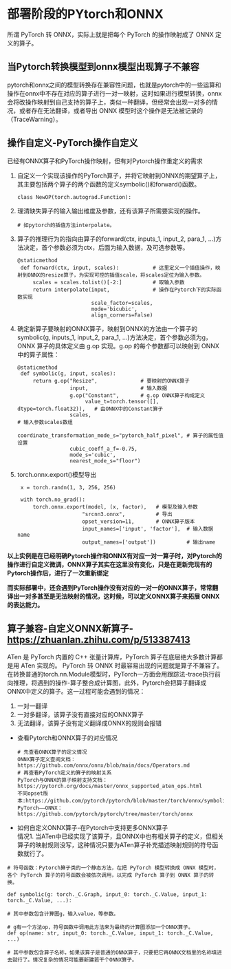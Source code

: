 # 部署阶段的PYtorch和ONNX
所谓 PyTorch 转 ONNX，实际上就是把每个 PyTorch 的操作映射成了 ONNX 定义的算子。

## 当Pytorch转换模型到onnx模型出现算子不兼容
pytorch和onnx之间的模型转换存在兼容性问题，也就是pytorch中的一些运算和操作在onnx中不存在对应的算子进行一对一映射，这时如果进行模型转换，onnx会将改操作映射到自己支持的算子上，类似一种翻译，但经常会出现一对多的情况，或者存在无法翻译，或者导出 ONNX 模型时这个操作是无法被记录的（TraceWarning）。

##  操作自定义-PyTorch操作自定义
已经有ONNX算子和PyTorch操作映射，但有对Pytorch操作重定义的需求  
1. 自定义一个实现该操作的PyTorch算子，并将它映射到ONNX的期望算子上，其主要包括两个算子的两个函数的定义symbolic()和forward()函数。
   ```
   class NewOP(torch.autograd.Function): 
   ```
2. 理清缺失算子的输入输出维度及参数，还有该算子所需要实现的操作。
   ```
   # 如pytorch的插值方法interpolate。
   ```
3. 算子的推理行为的指向由算子的forward(ctx, inputs_1, input_2, para_1, ...)方法决定，首个参数必须为ctx，后面为输入数据，及可选参数等。
   ```
   @staticmethod 
    def forward(ctx, input, scales):           # 这里定义一个插值操作，映射到ONNX的resize算子，为实现可控的插值scale，将scales定位为输入参数。
        scales = scales.tolist()[-2:]          # 取输入参数
        return interpolate(input,              # 操作在Pytorch下的实际函数实现
                           scale_factor=scales, 
                           mode='bicubic', 
                           align_corners=False) 
   ```
4. 确定新算子要映射的ONNX算子，映射到ONNX的方法由一个算子的symbolic(g, inputs_1, input_2, para_1, ...)方法决定，首个参数必须为g，ONNX 算子的具体定义由 g.op 实现。g.op 的每个参数都可以映射到 ONNX 中的算子属性：
   ```
   @staticmethod 
    def symbolic(g, input, scales): 
        return g.op("Resize",              # 要映射的ONNX算子
                    input,                 # 输入数据
                    g.op("Constant",       # g.op ONNX算子构成定义
                         value_t=torch.tensor([], dtype=torch.float32)),   # 由ONNX中的Constant算子
                    scales,                                                # 输入参数scales数组
                    coordinate_transformation_mode_s="pytorch_half_pixel", # 算子的属性值设置
                    cubic_coeff_a_f=-0.75, 
                    mode_s='cubic', 
                    nearest_mode_s="floor") 
   ```
5. torch.onnx.export()模型导出
   ```
    x = torch.randn(1, 3, 256, 256) 
 
    with torch.no_grad(): 
        torch.onnx.export(model, (x, factor),   # 模型及输入参数
                        "srcnn3.onnx",          # 导出
                        opset_version=11,       # ONNX算子版本
                        input_names=['input', 'factor'],  # 输入数据name
                        output_names=['output'])          # 输出name
   ```

__以上实例是在已经明确Pytorch操作和ONNX有对应一对一算子时，对Pytorch的操作进行自定义微调，ONNX算子其实在这里没有变化，只是在更新完现有的Pytorch操作后，进行了一次重新绑定__   

__而实际部署中，还会遇到PyTorch操作没有对应的一对一的ONNX算子，常常翻译出一对多甚至是无法映射的情况，这时候，可以定义ONNX算子来拓展 ONNX 的表达能力。__

## 算子兼容-自定义ONNX新算子-https://zhuanlan.zhihu.com/p/513387413
ATen 是 PyTorch 内置的 C++ 张量计算库，PyTorch 算子在底层绝大多数计算都是用 ATen 实现的。
PyTorch 转 ONNX 时最容易出现的问题就是算子不兼容了。在转换普通的torch.nn.Module模型时，PyTorch一方面会用跟踪法-trace执行前向推理，将遇到的操作-算子整合成计算图，此外，Pytorch会把算子翻译成ONNX中定义的算子。这一过程可能会遇到的情况：
1. 一对一翻译
2. 一对多翻译，该算子没有直接对应的ONNX算子
3. 无法翻译，该算子没有定义翻译成ONNX的规则会报错

* 查看Pytorch和ONNX算子的对应情况
  ```
  # 先查看ONNX算子的定义情况
  ONNX算子定义查阅文档：https://github.com/onnx/onnx/blob/main/docs/Operators.md
  # 再查看PyTorch定义的算子的映射关系
  PyTorch与ONNX的算子映射支持文档：https://pytorch.org/docs/master/onnx_supported_aten_ops.html
  不同opset版本:https://github.com/pytorch/pytorch/blob/master/torch/onnx/symbolic_opset9.py
  PyTorch——ONNX：https://github.com/pytorch/pytorch/tree/master/torch/onnx
  ```

* 如何自定义ONNX算子-在Pytorch中支持更多ONNX算子  
情况1. 当ATen中已经实现了该算子，且ONNX中也有相关算子的定义，但相关算子的映射规则没写，这种情况只要为ATen算子补充描述映射规则的符号函数就行了。
```
# 符号函数：Pytorch算子类的一个静态方法，在把 PyTorch 模型转换成 ONNX 模型时，各个 PyTorch 算子的符号函数会被依次调用，以完成 PyTorch 算子到 ONNX 算子的转换。

def symbolic(g: torch._C.Graph, input_0: torch._C.Value, input_1: torch._C.Value, ...): 

# 其中参数包含计算图g，输入value，等参数。

# g有一个方法op，符号函数中调用此方法来为最终的计算图添加一个ONNX算子。
def op(name: str, input_0: torch._C.Value, input_1: torch._C.Value, ...) 

# 其中参数包含算子名称，如果该算子是普通的ONNX算子，只要把它再ONNX文档里的名称填进去就行了。情况复杂的情况可能要新建若干个ONNX算子。


```